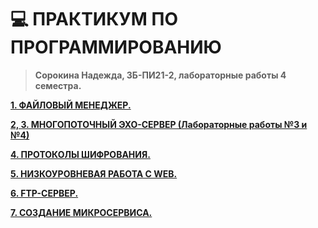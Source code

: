 # 💻 ПРАКТИКУМ ПО ПРОГРАММИРОВАНИЮ

> **Сорокина Надежда, ЗБ-ПИ21-2, лабораторные работы 4 семестра.**


[__1. ФАЙЛОВЫЙ МЕНЕДЖЕР.__](https://github.com/not-fate/Practicum/tree/main/%D0%9B%D0%B0%D0%B1.1.%20%D0%A4%D0%B0%D0%B8%CC%86%D0%BB%D0%BE%D0%B2%D1%8B%D0%B8%CC%86%20%D0%BC%D0%B5%D0%BD%D0%B5%D0%B4%D0%B6%D0%B5%D1%80)

[__2, 3. МНОГОПОТОЧНЫЙ ЭХО-СЕРВЕР (Лабораторные работы №3 и №4)__](https://github.com/not-fate/Practicum/tree/main/%D0%9C%D0%BD%D0%BE%D0%B3%D0%BE%D0%BF%D0%BE%D1%82%D0%BE%D1%87%D0%BD%D1%8B%D0%B9%20%D1%81%D0%B5%D1%80%D0%B2%D0%B5%D1%80)

[__4. ПРОТОКОЛЫ ШИФРОВАНИЯ.__]()

[__5. НИЗКОУРОВНЕВАЯ РАБОТА С WEB.__]()

[__6. FTP-СЕРВЕР.__]()

[__7. СОЗДАНИЕ МИКРОСЕРВИСА.__]()
